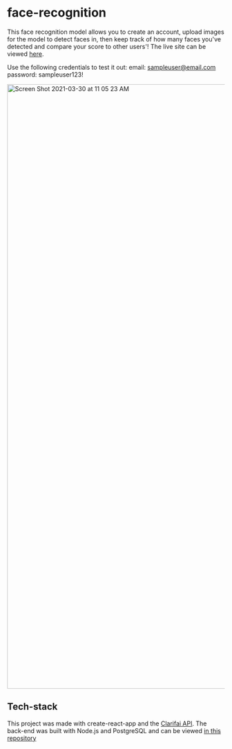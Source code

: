 # face-recognition

This face recognition model allows you to create an account, upload images for the model to detect faces in, then keep track of how many faces you've detected and compare your score to other users'! The live site can be viewed [here](https://face-recognition-model.herokuapp.com/).

Use the following credentials to test it out:
email: sampleuser@email.com
password: sampleuser123!

<img width="1401" alt="Screen Shot 2021-03-30 at 11 05 23 AM" src="https://user-images.githubusercontent.com/69114559/113035205-d52af580-9147-11eb-920e-f856e82cadd2.png">

## Tech-stack

This project was made with create-react-app and the [Clarifai API](https://www.clarifai.com/). The back-end was built with Node.js and PostgreSQL and can be viewed [in this repository](https://github.com/ayanagriffin/smart-brain-api)
